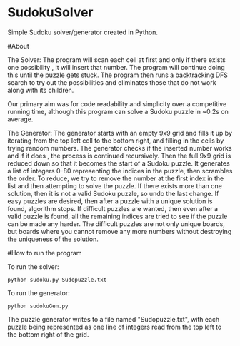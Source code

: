 # SudokuSolver
Simple Sudoku solver/generator created in Python.

#About

The Solver: The program will scan each cell at first and only if there exists one possibility , it will insert that number. The program will continue doing this until the puzzle gets stuck. The program then runs a backtracking DFS search to try out the possibilities and eliminates those that do not work along with its children.

Our primary aim was for code readability and simplicity over a competitive running time, although this program can solve a Sudoku puzzle in ~0.2s on average. 

The Generator: The generator starts with an empty 9x9 grid and fills it up by iterating from the top left cell to the bottom right, and filling in the cells by trying random numbers. The generator checks if the inserted number works and if it does , the process is continued recursively. Then the full 9x9 grid is reduced down so that it becomes the start of a Sudoku puzzle. It generates a list of integers 0-80 representing the indices in the puzzle, then scrambles the order. To reduce, we try to remove the number at the first index in the list and then attempting to solve the puzzle. If there exists more than one solution, then it is not a valid Sudoku puzzle, so undo the last change. If easy puzzles are desired, then after a puzzle with a unique solution is found, algorithm stops. If difficult puzzles are wanted, then even after a valid puzzle is found, all the remaining indices are tried to see if the puzzle can be made any harder. The difficult puzzles are not only unique boards, but boards where you cannot remove any more numbers without destroying the uniqueness of the solution.

#How to run the program

To run the solver:

    python sudoku.py Sudopuzzle.txt

To run the generator:

    python sudokuGen.py

The puzzle generator writes to a file named "Sudopuzzle.txt", with each puzzle being represented as one line of integers read from the top left to the bottom right of the grid.
